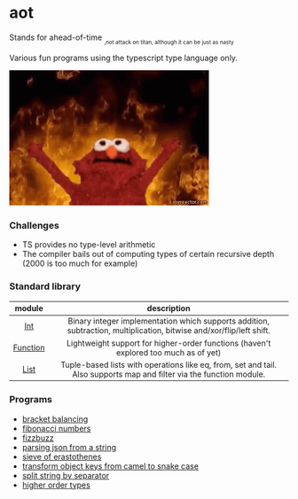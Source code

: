 # aot

Stands for ahead-of-time <sub><sub>,not attack on titan, although it can be just as nasty</sub></sub>

Various fun programs using the typescript type language only.

![me when typescript 4.5 dropped with type instantiation tail recursion optimizations](./best.gif)

### Challenges

- TS provides no type-level arithmetic
- The compiler bails out of computing types of certain recursive depth (2000 is too much for example)

### Standard library

|             module             |                                                     description                                                      |
| :----------------------------: | :------------------------------------------------------------------------------------------------------------------: |
|     [Int](./data/Int.ts)      | Binary integer implementation which supports addition, subtraction, multiplication, bitwise and/xor/flip/left shift. |
| [Function](./data/Function.ts) |                 Lightweight support for higher-order functions (haven't explored too much as of yet)                 |
|     [List](./data/List.ts)     | Tuple-based lists with operations like eq, from, set and tail. Also supports map and filter via the function module. |

### Programs

- [bracket balancing](./programs/balance-brackets.ts)
- [fibonacci numbers](./programs/Fibonacci.ts)
- [fizzbuzz](./programs/FizzBuzz.ts)
- [parsing json from a string](./programs/json-parse.ts)
- [sieve of erastothenes](./programs/sieve.ts)
- [transform object keys from camel to snake case](./programs/transform-object-keys.ts)
- [split string by separator](./data/String.ts)
- [higher order types](./programs/FunctionApplication.ts)
